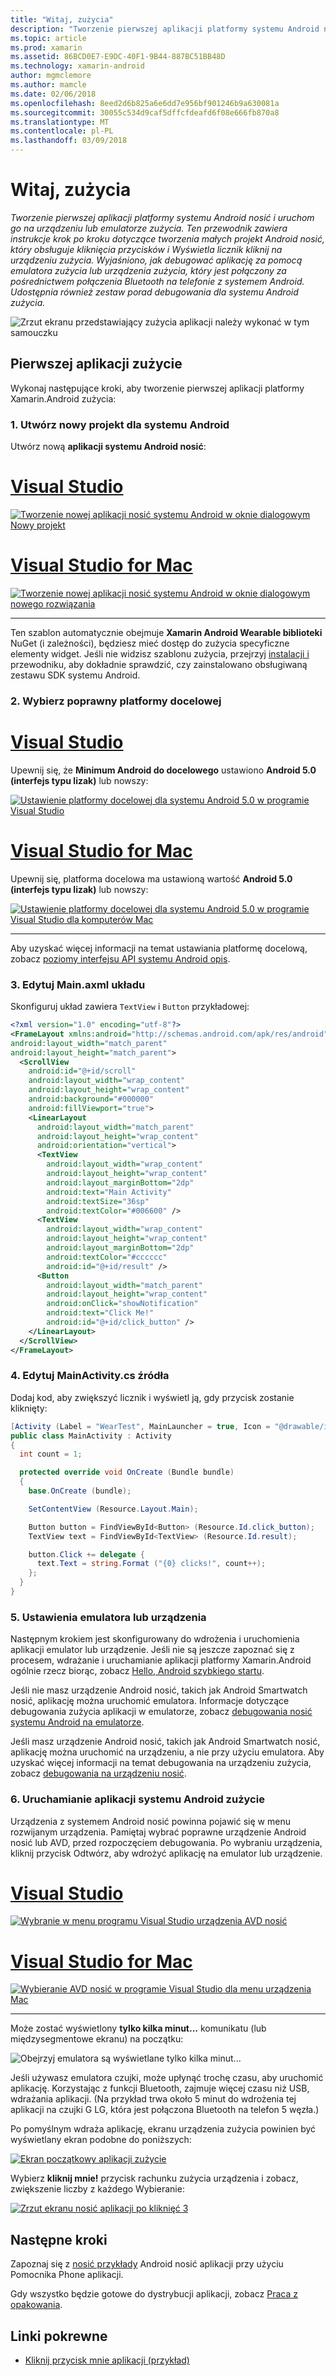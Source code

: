 ```yaml
---
title: "Witaj, zużycia"
description: "Tworzenie pierwszej aplikacji platformy systemu Android nosić i uruchom go na urządzeniu lub emulatorze zużycia. Ten przewodnik zawiera instrukcje krok po kroku dotyczące tworzenia małych projekt Android nosić, który obsługuje kliknięcia przycisków i Wyświetla licznik kliknij na urządzeniu zużycia. Wyjaśniono, jak debugować aplikację za pomocą emulatora zużycia lub urządzenia zużycia, który jest połączony za pośrednictwem połączenia Bluetooth na telefonie z systemem Android. Udostępnia również zestaw porad debugowania dla systemu Android zużycia."
ms.topic: article
ms.prod: xamarin
ms.assetid: 86BCD0E7-E9DC-40F1-9B44-887BC51BB48D
ms.technology: xamarin-android
author: mgmclemore
ms.author: mamcle
ms.date: 02/06/2018
ms.openlocfilehash: 8eed2d6b825a6e6dd7e956bf901246b9a630081a
ms.sourcegitcommit: 30055c534d9caf5dffcfdeafd6f08e666fb870a8
ms.translationtype: MT
ms.contentlocale: pl-PL
ms.lasthandoff: 03/09/2018
---
```

# <a name="hello-wear"></a>Witaj, zużycia

_Tworzenie pierwszej aplikacji platformy systemu Android nosić i uruchom go na urządzeniu lub emulatorze zużycia. Ten przewodnik zawiera instrukcje krok po kroku dotyczące tworzenia małych projekt Android nosić, który obsługuje kliknięcia przycisków i Wyświetla licznik kliknij na urządzeniu zużycia. Wyjaśniono, jak debugować aplikację za pomocą emulatora zużycia lub urządzenia zużycia, który jest połączony za pośrednictwem połączenia Bluetooth na telefonie z systemem Android. Udostępnia również zestaw porad debugowania dla systemu Android zużycia._

![Zrzut ekranu przedstawiający zużycia aplikacji należy wykonać w tym samouczku](hello-wear-images/example.png)

## <a name="your-first-wear-app"></a>Pierwszej aplikacji zużycie

Wykonaj następujące kroki, aby tworzenie pierwszej aplikacji platformy Xamarin.Android zużycia:

### <a name="1-create-a-new-android-project"></a>1. Utwórz nowy projekt dla systemu Android

Utwórz nową **aplikacji systemu Android nosić**:

# <a name="visual-studiotabvswin"></a>[Visual Studio](#tab/vswin)

[![Tworzenie nowej aplikacji nosić systemu Android w oknie dialogowym Nowy projekt](hello-wear-images/vs/new-solution-sml.png)](hello-wear-images/vs/new-solution.png#lightbox)

# <a name="visual-studio-for-mactabvsmac"></a>[Visual Studio for Mac](#tab/vsmac)

[![Tworzenie nowej aplikacji nosić systemu Android w oknie dialogowym nowego rozwiązania](hello-wear-images/xs/new-solution-sml.png)](hello-wear-images/xs/new-solution.png#lightbox)

-----


Ten szablon automatycznie obejmuje **Xamarin Android Wearable biblioteki** NuGet (i zależności), będziesz mieć dostęp do zużycia specyficzne elementy widget. Jeśli nie widzisz szablonu zużycia, przejrzyj [instalacji i](~/android/wear/get-started/installation.md) przewodniku, aby dokładnie sprawdzić, czy zainstalowano obsługiwaną zestawu SDK systemu Android. 

### <a name="2-choose-the-correct-target-framework"></a>2. Wybierz poprawny **platformy docelowej**

# <a name="visual-studiotabvswin"></a>[Visual Studio](#tab/vswin)

Upewnij się, że **Minimum Android do docelowego** ustawiono **Android 5.0 (interfejs typu lizak)** lub nowszy: 

[![Ustawienie platformy docelowej dla systemu Android 5.0 w programie Visual Studio](hello-wear-images/vs/target-framework-sml.png)](hello-wear-images/vs/target-framework.png#lightbox)

# <a name="visual-studio-for-mactabvsmac"></a>[Visual Studio for Mac](#tab/vsmac)

Upewnij się, platforma docelowa ma ustawioną wartość **Android 5.0 (interfejs typu lizak)** lub nowszy:

[![Ustawienie platformy docelowej dla systemu Android 5.0 w programie Visual Studio dla komputerów Mac](hello-wear-images/xs/target-framework-sml.png)](hello-wear-images/xs/target-framework.png#lightbox)

-----

Aby uzyskać więcej informacji na temat ustawiania platformę docelową, zobacz [poziomy interfejsu API systemu Android opis](~/android/app-fundamentals/android-api-levels.md).


### <a name="3-edit-the-mainaxml-layout"></a>3. Edytuj **Main.axml** układu

Skonfiguruj układ zawiera `TextView` i `Button` przykładowej: 

```xml
<?xml version="1.0" encoding="utf-8"?>
<FrameLayout xmlns:android="http://schemas.android.com/apk/res/android"
android:layout_width="match_parent"
android:layout_height="match_parent">
  <ScrollView
    android:id="@+id/scroll"
    android:layout_width="wrap_content"
    android:layout_height="wrap_content"
    android:background="#000000"
    android:fillViewport="true">
    <LinearLayout
      android:layout_width="match_parent"
      android:layout_height="wrap_content"
      android:orientation="vertical">
      <TextView
        android:layout_width="wrap_content"
        android:layout_height="wrap_content"
        android:layout_marginBottom="2dp"
        android:text="Main Activity"
        android:textSize="36sp"
        android:textColor="#006600" />
      <TextView
        android:layout_width="wrap_content"
        android:layout_height="wrap_content"
        android:layout_marginBottom="2dp"
        android:textColor="#cccccc"
        android:id="@+id/result" />
      <Button
        android:layout_width="match_parent"
        android:layout_height="wrap_content"
        android:onClick="showNotification"
        android:text="Click Me!"
        android:id="@+id/click_button" />
    </LinearLayout>
  </ScrollView>
</FrameLayout>
```

### <a name="4-edit-the-mainactivitycs-source"></a>4. Edytuj **MainActivity.cs** źródła

Dodaj kod, aby zwiększyć licznik i wyświetl ją, gdy przycisk zostanie kliknięty: 

```csharp
[Activity (Label = "WearTest", MainLauncher = true, Icon = "@drawable/icon")]
public class MainActivity : Activity
{
  int count = 1;

  protected override void OnCreate (Bundle bundle)
  {
    base.OnCreate (bundle);

    SetContentView (Resource.Layout.Main);

    Button button = FindViewById<Button> (Resource.Id.click_button);
    TextView text = FindViewById<TextView> (Resource.Id.result);

    button.Click += delegate {
      text.Text = string.Format ("{0} clicks!", count++);
    };
  }
}
```

### <a name="5-setup-an-emulator-or-device"></a>5. Ustawienia emulatora lub urządzenia

Następnym krokiem jest skonfigurowany do wdrożenia i uruchomienia aplikacji emulator lub urządzenie. Jeśli nie są jeszcze zapoznać się z procesem, wdrażanie i uruchamianie aplikacji platformy Xamarin.Android ogólnie rzecz biorąc, zobacz [Hello, Android szybkiego startu](~/android/get-started/hello-android/hello-android-quickstart.md).

Jeśli nie masz urządzenie Android nosić, takich jak Android Smartwatch nosić, aplikację można uruchomić emulatora. Informacje dotyczące debugowania zużycia aplikacji w emulatorze, zobacz [debugowania nosić systemu Android na emulatorze](~/android/wear/deploy-test/debug-on-emulator.md).

Jeśli masz urządzenie Android nosić, takich jak Android Smartwatch nosić, aplikację można uruchomić na urządzeniu, a nie przy użyciu emulatora. Aby uzyskać więcej informacji na temat debugowania na urządzeniu zużycia, zobacz [debugowania na urządzeniu nosić](~/android/wear/deploy-test/debug-on-device.md).


### <a name="6-run-the-android-wear-app"></a>6. Uruchamianie aplikacji systemu Android zużycie

Urządzenia z systemem Android nosić powinna pojawić się w menu rozwijanym urządzenia. Pamiętaj wybrać poprawne urządzenie Android nosić lub AVD, przed rozpoczęciem debugowania. Po wybraniu urządzenia, kliknij przycisk Odtwórz, aby wdrożyć aplikację na emulator lub urządzenie.

# <a name="visual-studiotabvswin"></a>[Visual Studio](#tab/vswin)

[![Wybranie w menu programu Visual Studio urządzenia AVD nosić](hello-wear-images/vs/choose-wear-sim.png)](hello-wear-images/vs/choose-wear-sim.png#lightbox)

# <a name="visual-studio-for-mactabvsmac"></a>[Visual Studio for Mac](#tab/vsmac)

[![Wybieranie AVD nosić w programie Visual Studio dla menu urządzenia Mac](hello-wear-images/xs/choose-wear-sim.png)](hello-wear-images/xs/choose-wear-sim.png#lightbox)

-----

Może zostać wyświetlony **tylko kilka minut...**  komunikatu (lub międzysegmentowe ekranu) na początku: 

![Obejrzyj emulatora są wyświetlane tylko kilka minut...](hello-wear-images/please-wait.png)

Jeśli używasz emulatora czujki, może upłynąć trochę czasu, aby uruchomić aplikację. Korzystając z funkcji Bluetooth, zajmuje więcej czasu niż USB, wdrażania aplikacji. (Na przykład trwa około 5 minut do wdrożenia tej aplikacji na czujki G LG, która jest połączona Bluetooth na telefon 5 węzła.)

Po pomyślnym wdraża aplikację, ekranu urządzenia zużycia powinien być wyświetlany ekran podobne do poniższych:

[![Ekran początkowy aplikacji zużycie](hello-wear-images/mainactivity-screen.png)](hello-wear-images/mainactivity-screen.png#lightbox)

Wybierz **kliknij mnie!** przycisk rachunku zużycia urządzenia i zobacz, zwiększenie liczby z każdego Wybieranie:

[![Zrzut ekranu nosić aplikacji po kliknięć 3](hello-wear-images/mainactivity-counts.png)](hello-wear-images/mainactivity-counts.png#lightbox)


## <a name="next-steps"></a>Następne kroki

Zapoznaj się z [nosić przykłady](https://developer.xamarin.com/samples/android/Android%20Wear/) Android nosić aplikacji przy użyciu Pomocnika Phone aplikacji.

Gdy wszystko będzie gotowe do dystrybucji aplikacji, zobacz [Praca z opakowania](~/android/wear/deploy-test/packaging.md).


## <a name="related-links"></a>Linki pokrewne

- [Kliknij przycisk mnie aplikacji (przykład)](https://developer.xamarin.com/samples/monodroid/wear/WearTest/)
